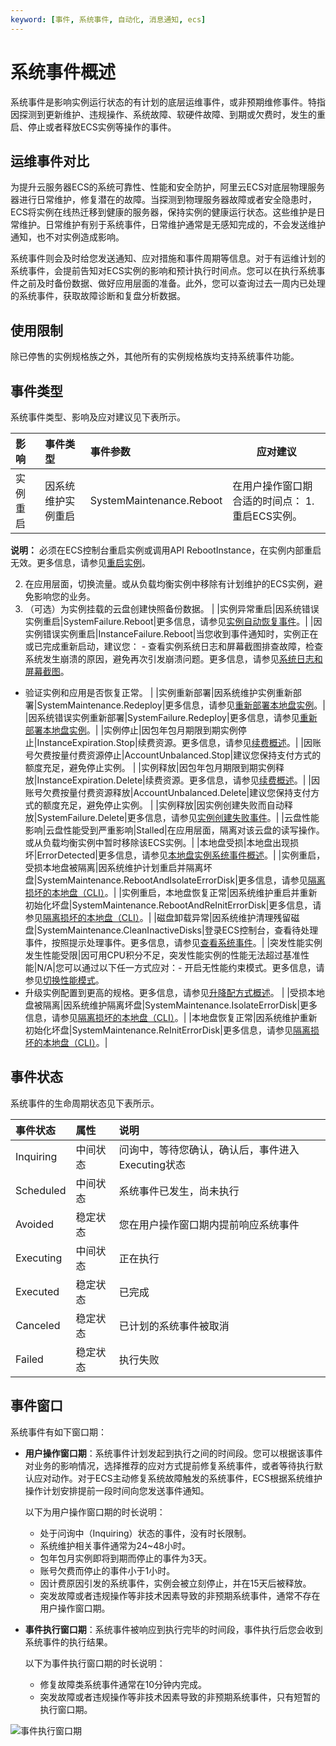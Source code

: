```yaml
---
keyword: [事件, 系统事件, 自动化, 消息通知, ecs]
---
```


# 系统事件概述

系统事件是影响实例运行状态的有计划的底层运维事件，或非预期维修事件。特指因探测到更新维护、违规操作、系统故障、软硬件故障、到期或欠费时，发生的重启、停止或者释放ECS实例等操作的事件。

## 运维事件对比

为提升云服务器ECS的系统可靠性、性能和安全防护，阿里云ECS对底层物理服务器进行日常维护，修复潜在的故障。当探测到物理服务器故障或者安全隐患时，ECS将实例在线热迁移到健康的服务器，保持实例的健康运行状态。这些维护是日常维护。日常维护有别于系统事件，日常维护通常是无感知完成的，不会发送维护通知，也不对实例造成影响。

系统事件则会及时给您发送通知、应对措施和事件周期等信息。对于有运维计划的系统事件，会提前告知对ECS实例的影响和预计执行时间点。您可以在执行系统事件之前及时备份数据、做好应用层面的准备。此外，您可以查询过去一周内已处理的系统事件，获取故障诊断和复盘分析数据。

## 使用限制

除已停售的实例规格族之外，其他所有的实例规格族均支持系统事件功能。

## 事件类型

系统事件类型、影响及应对建议见下表所示。

|影响|事件类型|事件参数|应对建议|
|:-|:---|:---|----|
|实例重启|因系统维护实例重启|SystemMaintenance.Reboot|在用户操作窗口期合适的时间点： 1.  重启ECS实例。

**说明：** 必须在ECS控制台重启实例或调用API RebootInstance，在实例内部重启无效。更多信息，请参见[重启实例](/intl.zh-CN/实例/管理实例/重启实例.md)。

2.  在应用层面，切换流量。或从负载均衡实例中移除有计划维护的ECS实例，避免影响您的业务。
3.  （可选）为实例挂载的云盘创建快照备份数据。 |
|实例异常重启|因系统错误实例重启|SystemFailure.Reboot|更多信息，请参见[实例自动恢复事件](/intl.zh-CN/运维与监控/系统事件/实例自动恢复事件.md)。|
|因实例错误实例重启|InstanceFailure.Reboot|当您收到事件通知时，实例正在或已完成重新启动，建议您： -   查看实例系统日志和屏幕截图排查故障，检查系统发生崩溃的原因，避免再次引发崩溃问题。更多信息，请参见[系统日志和屏幕截图](/intl.zh-CN/运维与监控/查询操作故障/系统日志和屏幕截图.md)。
-   验证实例和应用是否恢复正常。 |
|实例重新部署|因系统维护实例重新部署|SystemMaintenance.Redeploy|更多信息，请参见[重新部署本地盘实例](/intl.zh-CN/运维与监控/系统事件/本地盘实例系统事件/重新部署本地盘实例.md)。|
|因系统错误实例重新部署|SystemFailure.Redeploy|更多信息，请参见[重新部署本地盘实例](/intl.zh-CN/运维与监控/系统事件/本地盘实例系统事件/重新部署本地盘实例.md)。|
|实例停止|因包年包月期限到期实例停止|InstanceExpiration.Stop|续费资源。更多信息，请参见[续费概述](/intl.zh-CN/产品定价/续费实例/续费概述.md)。|
|因账号欠费按量付费资源停止|AccountUnbalanced.Stop|建议您保持支付方式的额度充足，避免停止实例。 |
|实例释放|因包年包月期限到期实例释放|InstanceExpiration.Delete|续费资源。更多信息，请参见[续费概述](/intl.zh-CN/产品定价/续费实例/续费概述.md)。|
|因账号欠费按量付费资源释放|AccountUnbalanced.Delete|建议您保持支付方式的额度充足，避免停止实例。 |
|实例释放|因实例创建失败而自动释放|SystemFailure.Delete|更多信息，请参见[实例创建失败事件](/intl.zh-CN/运维与监控/系统事件/实例创建失败事件.md)。|
|云盘性能影响|云盘性能受到严重影响|Stalled|在应用层面，隔离对该云盘的读写操作。或从负载均衡实例中暂时移除该ECS实例。|
|本地盘受损|本地盘出现损坏|ErrorDetected|更多信息，请参见[本地盘实例系统事件概述](/intl.zh-CN/运维与监控/系统事件/本地盘实例系统事件/本地盘实例系统事件概述.md)。|
|实例重启，受损本地盘被隔离|因系统维护计划重启并隔离坏盘|SystemMaintenance.RebootAndIsolateErrorDisk|更多信息，请参见[隔离损坏的本地盘（CLI）](/intl.zh-CN/运维与监控/系统事件/本地盘实例系统事件/隔离损坏的本地盘（CLI）.md)。|
|实例重启，本地盘恢复正常|因系统维护重启并重新初始化坏盘|SystemMaintenance.RebootAndReInitErrorDisk|更多信息，请参见[隔离损坏的本地盘（CLI）](/intl.zh-CN/运维与监控/系统事件/本地盘实例系统事件/隔离损坏的本地盘（CLI）.md)。|
|磁盘卸载异常|因系统维护清理残留磁盘|SystemMaintenance.CleanInactiveDisks|登录ECS控制台，查看待处理事件，按照提示处理事件。更多信息，请参见[查看系统事件](/intl.zh-CN/运维与监控/系统事件/查看系统事件.md)。|
|突发性能实例发生性能受限|因可用CPU积分不足，突发性能实例的性能无法超过基准性能|N/A|您可以通过以下任一方式应对：-   开启无性能约束模式。更多信息，请参见[切换性能模式](/intl.zh-CN/实例/选择实例规格/突发型/切换性能模式.md)。
-   升级实例配置到更高的规格。更多信息，请参见[升降配方式概述](/intl.zh-CN/实例/升降配实例/升降配方式概述.md)。 |
|受损本地盘被隔离|因系统维护隔离坏盘|SystemMaintenance.IsolateErrorDisk|更多信息，请参见[隔离损坏的本地盘（CLI）](/intl.zh-CN/运维与监控/系统事件/本地盘实例系统事件/隔离损坏的本地盘（CLI）.md)。|
|本地盘恢复正常|因系统维护重新初始化坏盘|SystemMaintenance.ReInitErrorDisk|更多信息，请参见[隔离损坏的本地盘（CLI）](/intl.zh-CN/运维与监控/系统事件/本地盘实例系统事件/隔离损坏的本地盘（CLI）.md)。|

## 事件状态

系统事件的生命周期状态见下表所示。

|事件状态|属性|说明|
|:---|:-|:-|
|Inquiring|中间状态|问询中，等待您确认，确认后，事件进入Executing状态|
|Scheduled|中间状态|系统事件已发生，尚未执行|
|Avoided|稳定状态|您在用户操作窗口期内提前响应系统事件|
|Executing|中间状态|正在执行|
|Executed|稳定状态|已完成|
|Canceled|稳定状态|已计划的系统事件被取消|
|Failed|稳定状态|执行失败|

## 事件窗口

系统事件有如下窗口期：

-   **用户操作窗口期**：系统事件计划发起到执行之间的时间段。您可以根据该事件对业务的影响情况，选择推荐的应对方式提前修复系统事件，或者等待执行默认应对动作。对于ECS主动修复系统故障触发的系统事件，ECS根据系统维护操作计划安排提前一段时间向您发送事件通知。

    以下为用户操作窗口期的时长说明：

    -   处于问询中（Inquiring）状态的事件，没有时长限制。
    -   系统维护相关事件通常为24~48小时。
    -   包年包月实例即将到期而停止的事件为3天。
    -   账号欠费而停止的事件小于1小时。
    -   因计费原因引发的系统事件，实例会被立刻停止，并在15天后被释放。
    -   突发故障或者违规操作等非技术因素导致的非预期系统事件，通常不存在用户操作窗口期。
-   **事件执行窗口期**：系统事件被响应到执行完毕的时间段，事件执行后您会收到系统事件的执行结果。

    以下为事件执行窗口期的时长说明：

    -   修复故障类系统事件通常在10分钟内完成。
    -   突发故障或者违规操作等非技术因素导致的非预期系统事件，只有短暂的执行窗口期。

![事件执行窗口期](https://static-aliyun-doc.oss-accelerate.aliyuncs.com/assets/img/zh-CN/1797919951/p3942.png)

